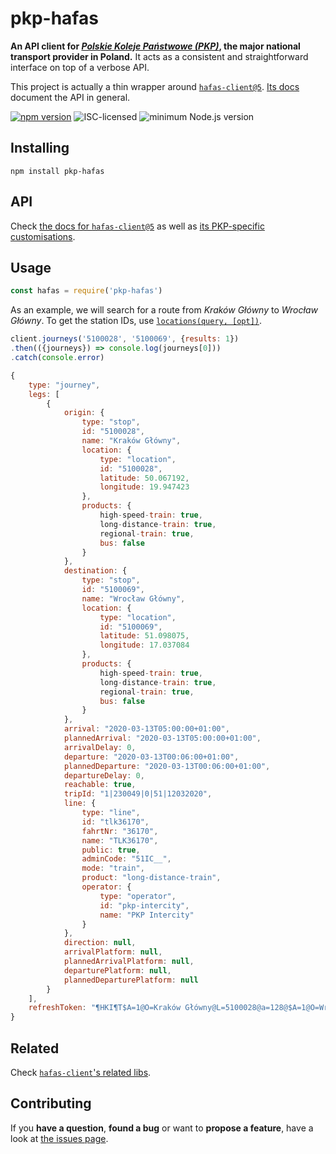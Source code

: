 # pkp-hafas

**An API client for [_Polskie Koleje Państwowe (PKP)_](https://en.wikipedia.org/wiki/Polish_State_Railways), the major national transport provider in Poland.** It acts as a consistent and straightforward interface on top of a verbose API.

This project is actually a thin wrapper around [`hafas-client@5`](https://github.com/public-transport/hafas-client/tree/5#hafas-client). [Its docs](https://github.com/public-transport/hafas-client/tree/5/docs) document the API in general.

[![npm version](https://img.shields.io/npm/v/pkp-hafas.svg)](https://www.npmjs.com/package/pkp-hafas)
![ISC-licensed](https://img.shields.io/github/license/juliuste/pkp-hafas.svg)
![minimum Node.js version](https://img.shields.io/node/v/pkp-hafas.svg)


## Installing

```shell
npm install pkp-hafas
```


## API

Check [the docs for `hafas-client@5`](https://github.com/public-transport/hafas-client/tree/5/docs) as well as [its PKP-specific customisations](https://github.com/public-transport/hafas-client/blob/5/p/pkp/readme.md).


## Usage

```javascript
const hafas = require('pkp-hafas')
```

As an example, we will search for a route from *Kraków Główny* to *Wrocław Główny*. To get the station IDs, use [`locations(query, [opt])`](https://github.com/public-transport/hafas-client/blob/5/docs/locations.md).

```javascript
client.journeys('5100028', '5100069', {results: 1})
.then(({journeys}) => console.log(journeys[0]))
.catch(console.error)
```

```javascript
{
    type: "journey",
    legs: [
        {
            origin: {
                type: "stop",
                id: "5100028",
                name: "Kraków Główny",
                location: {
                    type: "location",
                    id: "5100028",
                    latitude: 50.067192,
                    longitude: 19.947423
                },
                products: {
                    high-speed-train: true,
                    long-distance-train: true,
                    regional-train: true,
                    bus: false
                }
            },
            destination: {
                type: "stop",
                id: "5100069",
                name: "Wrocław Główny",
                location: {
                    type: "location",
                    id: "5100069",
                    latitude: 51.098075,
                    longitude: 17.037084
                },
                products: {
                    high-speed-train: true,
                    long-distance-train: true,
                    regional-train: true,
                    bus: false
                }
            },
            arrival: "2020-03-13T05:00:00+01:00",
            plannedArrival: "2020-03-13T05:00:00+01:00",
            arrivalDelay: 0,
            departure: "2020-03-13T00:06:00+01:00",
            plannedDeparture: "2020-03-13T00:06:00+01:00",
            departureDelay: 0,
            reachable: true,
            tripId: "1|230049|0|51|12032020",
            line: {
                type: "line",
                id: "tlk36170",
                fahrtNr: "36170",
                name: "TLK36170",
                public: true,
                adminCode: "51IC__",
                mode: "train",
                product: "long-distance-train",
                operator: {
                    type: "operator",
                    id: "pkp-intercity",
                    name: "PKP Intercity"
                }
            },
            direction: null,
            arrivalPlatform: null,
            plannedArrivalPlatform: null,
            departurePlatform: null,
            plannedDeparturePlatform: null
        }
    ],
    refreshToken: "¶HKI¶T$A=1@O=Kraków Główny@L=5100028@a=128@$A=1@O=Wrocław Główny@L=5100069@a=128@$202003130006$202003130500$TLK36170$$1$"
}
```

## Related

Check [`hafas-client`'s related libs](https://github.com/public-transport/hafas-client/blob/master/readme.md#related).

## Contributing

If you **have a question**, **found a bug** or want to **propose a feature**, have a look at [the issues page](https://github.com/juliuste/pkp-hafas/issues).
